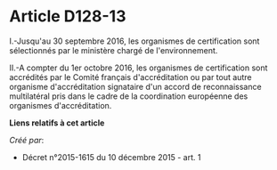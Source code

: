 # Article D128-13

I.-Jusqu'au 30 septembre 2016, les organismes de certification sont sélectionnés par le ministère chargé de l'environnement. 

II.-A compter du 1er octobre 2016, les organismes de certification sont accrédités par le Comité français d'accréditation ou
par tout autre organisme d'accréditation signataire d'un accord de reconnaissance multilatéral pris dans le cadre de la
coordination européenne des organismes d'accréditation.

**Liens relatifs à cet article**

_Créé par_:

  - Décret n°2015-1615 du 10 décembre 2015 - art. 1
